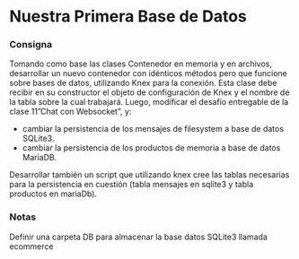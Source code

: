# Nuestra Primera Base de Datos

### Consigna
Tomando como base las clases Contenedor en memoria y en archivos, desarrollar un nuevo contenedor con idénticos métodos pero que funcione sobre bases de datos, utilizando Knex para la conexión. Esta clase debe recibir en su constructor el objeto de configuración de Knex y el nombre de la tabla sobre la cual trabajará. Luego, modificar el desafío entregable de la clase 11”Chat con Websocket”, y:
- cambiar la persistencia de los mensajes de filesystem a base de datos SQLite3.
- cambiar la persistencia de los productos de memoria a base de datos MariaDB.

Desarrollar también un script que utilizando knex cree las tablas necesarias para la persistencia en cuestión (tabla mensajes en sqlite3 y tabla productos en mariaDb).

### Notas 
Definir una carpeta DB para almacenar la base datos SQLite3 llamada ecommerce